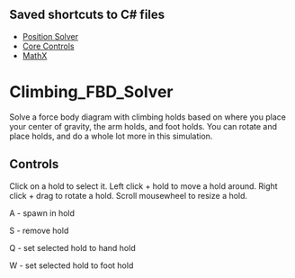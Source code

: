## Saved shortcuts to C# files
- [Position Solver](https://github.com/ArcaneWizard/Climbing_FBD_Solver/blob/master/Assets/Scripts/PositionSolver.cs)
- [Core Controls](https://github.com/ArcaneWizard/Climbing_FBD_Solver/blob/master/Assets/Scripts/Selector.cs)
- [MathX](https://github.com/ArcaneWizard/Climbing_FBD_Solver/blob/master/Assets/Scripts/MathX.cs)

# Climbing_FBD_Solver
Solve a force body diagram with climbing holds based on where you place your center of gravity, the arm holds, and foot holds. You can rotate and place holds, and do a whole lot more in this simulation.

## Controls

Click on a hold to select it. Left click + hold to move a hold around. Right click + drag to rotate a hold. Scroll mousewheel to resize a hold.

A - spawn in hold

S - remove hold

Q - set selected hold to hand hold

W - set selected hold to foot hold
